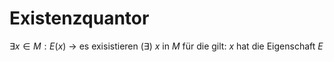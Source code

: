 # Existenzquantor
$\exists x \in M:E(x)$ -> es exisistieren ($\exists$) $x$ in $M$ für die gilt: $x$ hat die Eigenschaft $E$